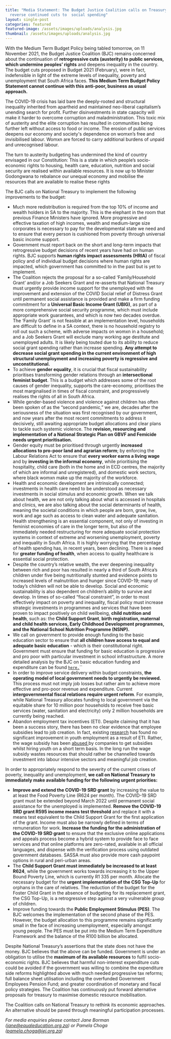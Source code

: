 ```yaml
---
title: "Media Statement: The Budget Justice Coalition calls on Treasury to
  reverse continued cuts to  social spending"
layout: single-post
categories: featured
featured-image: /assets/images/uploads/analysis.jpg
thumbnail: /assets/images/uploads/analysis.jpg
---
```

With the Medium Term Budget Policy being tabled tomorrow, on 11 November 2021, the Budget Justice Coalition (BJC) remains concerned about the continuation of **retrogressive cuts (austerity) to public services, which undermine peoples’ rights** and deepens inequality in the country. The budget cuts proposed in Budget 2021 (February), were in fact, indefensible in light of the extreme levels of inequality, poverty and unemployment that South Africa faces. **This Medium Term Budget Policy Statement cannot continue with this anti-poor, business as usual approach.**

The COVID-19 crisis has laid bare the deeply-rooted and structural inequality inherited from apartheid
and maintained neo-liberal capitalism’s unending search for profit. Further disinvestments in state capacity will  make it harder to overcome corruption and maladministration. This toxic mix of austerity and the elite corruption has resulted in communities being further left without access to food or income. The erosion of public services deepens our economy and society's dependence on womxn’s free and invisibilised labour. Womxn are forced to carry additional burdens of unpaid and unrecognised labour.

The turn to austerity budgeting has undermined the kind of country envisaged in our Constitution: This is a state in which people’s socio-economic rights to housing, health care, education, nutrition and social security are realised within available resources. It is now up to Minister Godongwana to rebalance our unequal economy and mobilise the resources that are available to realise these rights 

The BJC calls on National Treasury to implement the following improvements to the budget:

* Much more redistribution is required from the top 10% of income and wealth holders in SA to the majority. This is the elephant in the room that previous Finance Ministers have ignored. More progressive and effective taxation of high incomes, wealth and medium-large size corporates is necessary to pay for the developmental state we need and to ensure that every person is cushioned from poverty through universal basic income support.
* Government must report back on the short and long-term impacts that retrogressive budget decisions of recent years have had on human rights. BJC supports **human rights impact assessments (HRIA)** of fiscal policy and of individual budget decisions where human rights are impacted, which government has committed to in the past but is yet to implement.
* The Coalition rejects the proposal for a so-called ‘Family/Household Grant’  and/or a Job Seekers Grant and re-asserts that National Treasury must urgently provide income support for the unemployed with the improvement and extension of the COVID Social relief of Distress Grant until permanent social assistance is provided and make a firm funding commitment for a **Universal Basic Income Grant (UBIG)**, as part of a more comprehensive social security programme, which must include appropriate work guarantees, and which is now two decades overdue. The ‘Family Grant’ is not feasible at an implementation level, households are difficult to define in a SA context, there is no household registry to roll out such a scheme, with adverse impacts on womxn in a household; and a Job Seekers Grant will exclude many working age destitute and unemployed adults.  It is likely being touted due to its ability to reduce social grant spending rather than increase spending. **Any attempt to decrease social grant spending in the current environment of high structural unemployment and increasing poverty is regressive and unconstitutional.**
* To achieve **gender equality**, it is crucial that fiscal sustainability prioritises transforming gender relations through an **intersectional feminist budget**. This is a budget which addresses some of the root causes of gender inequality, supports the care-economy, prioritises the most marginalised in times of fiscal constraint, and progressively realises the rights of all in South Africa. 
* While gender-based violence and violence against children has often been spoken of as the “second pandemic,” we are, decades after the seriousness of the situation was first recognised by our government, and now years after the most recent commitments to address it decisively, still awaiting appropriate budget allocations and clear plans to tackle such systemic violence. The **revision, resourcing and implementation of a National Strategic Plan on GBVF and Femicide needs urgent prioritisation.** 
* Gender equity must be prioritised through urgently **increased allocations to pro-poor land and agrarian reform**; by enforcing the Labour Relations Act to ensure that **every worker earns a living wage** and by **investing in the informal economy**, while prioritising the hospitality, child care (both in the home and in ECD centres, the majority of which are informal and unregistered), and domestic work sectors, where black womxn make up the majority of the workforce.
* Health and economic development are intrinsically connected; investments in health care need to be understood as necessary investments in social stimulus and economic growth. When we talk about health, we are not only talking about what is accessed in hospitals and clinics, we are also talking about the social determinants of health, meaning the societal conditions in which people are born, grow, live, work and age such as access to clean water and adequate sanitation. Health strengthening is an essential component, not only of investing in feminist economies of care in the longer term, but also of the immediately needed restructuring for more adequate social protection systems in context of extreme and worsening unemployment, poverty and inequality in South Africa. It is highly worrying that the percentage of health spending has, in recent years, been declining. There is a need for **greater funding of health**, when access to quality healthcare is essential social protection.
* Despite the country’s relative wealth, the ever deepening inequality between rich and poor has resulted in nearly a third of South Africa’s children under five being nutritionally stunted and evidence points to increased levels of malnutrition and hunger since COVID-19; many of today’s children will not be able to develop. Social and economic sustainability is also dependent on children’s ability to survive and develop. In times of so-called “fiscal constraint”, in order to most effectively impact on poverty and inequality, fiscal policy must increase strategic investments in programmes and services that have been proven to impact positively on child wellbeing, **child nutrition and health**, such as: the **Child Support Grant**, **birth registration, maternal and child health services, Early Childhood Development programmes, and the National School Nutrition Programme (NSNP).** 
* We call on government to provide enough funding to the basic education sector to ensure that **all children have access to equal and adequate basic education** - which is their constitutional right. Government must ensure that funding for basic education is progressive and pro poor with particular investment in school infrastructure. A more detailed analysis by the BJC on basic education funding and expenditure can be found [`here.`](https://equaleducation.org.za/wp-content/uploads/2021/11/BJC-Basic-Education-Position-Paper.pdf)``
* In order to improve service delivery within budget constraints, **the operating model of local government needs to urgently be reviewed.**  This process must not imply job losses but rather aim to achieve more effective and pro-poor revenue and expenditure. Current **intergovernmental fiscal relations require urgent reform**. For example, while National Treasury allocates funding to local government via the equitable share for 10 million poor households to receive free basic services (water, sanitation and electricity) only 2 million households are currently being reached.
* Abandon employment tax incentives (ETI). Despite claiming that it has been a success story, there has been no clear evidence that employee subsidies lead to job creation. In fact, existing [research](https://onlinelibrary.wiley.com/doi/abs/10.1111/dech.12676) has found no significant improvement in youth employment as a result of ETI. Rather, the wage subsidy has been [abused ](https://businesstech.co.za/news/business-opinion/479143/proposals-to-halt-abuse-of-employment-tax-incentives-in-south-africa/)by companies to get subsidies whilst hiring youth on a short term basis. In the long run the wage subsidy wastes resources that should rather be channelled towards investment into labour intensive sectors and meaningful job creation. 

In order to appropriately respond to the severity of the current crises of poverty, inequality and unemployment, **we call on National Treasury to immediately make available funding for the following urgent priorities:** 

* **Improve and extend the COVID-19 SRD grant** by increasing the value to at least the Food Poverty Line (R624 per month). The COVID-19 SRD grant must be extended beyond March 2022 until permanent social assistance for the unemployed is implemented. **Remove the COVID-19 SRD grant R595 income means test threshold** and replace it with a means test equivalent to the Child Support Grant for the first application of the grant. Income must also be narrowly defined in terms of remuneration for work. **Increase the funding for the administration of the COVID-19 SRD grant** to ensure that the exclusive online applications and appeals process become a hybrid system to provide face to face services and that online platforms are zero-rated, available in all official languages, and dispense with the verification process using outdated government databases. SASSA must also provide more cash paypoint options in rural and peri-urban areas.
* The **Child Support Grant must immediately be increased to at least R624**, while the government works towards increasing it to the Upper Bound Poverty Line, which is currently R1 335 per month. Allocate the necessary budget for the **urgent implementation of the CSG Top-Up** for orphans in the care of relatives. The reduction of the budget for the Foster Child Grant in the absence of budgeting for its replacement grant, the CSG Top-Up, is a retrogressive step against a very vulnerable group of children.
* Improve funding towards the **Public Employment Stimulus (PES)**. The BJC welcomes the implementation of the second phase of the PES. However, the budget allocation to this programme remains significantly small in the face of increasing unemployment, especially amongst young people. The PES must be put into the Medium Term Expenditure Framework and the balance of the R100 billion be allocated. 

Despite National Treasury’s assertions that the state does not have the money. BJC believes that the above can be funded.  Government is under an obligation to utilise the **maximum of its available resources** to fulfil socio-economic rights. BJC believes that harmful non-interest expenditure cuts could be avoided if the government was willing to combine the expenditure side reforms highlighted above with much needed progressive tax reforms; full balance sheet utilisation including the overfunded Government Employees Pension Fund; and greater coordination of monetary and fiscal policy strategies. The Coalition has continuously put forward alternative proposals for treasury to maximise domestic resource mobilisation.

The Coalition calls on National Treasury to rethink its economic approaches. An alternative should be paved through meaningful participation processes. 

*For media enquiries please contact Jane Borman (jane@equaleducation.org.za) or Pamela Choga (pamela.choga@iej.org.za)*
